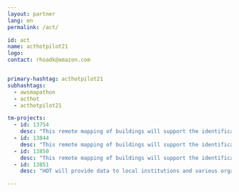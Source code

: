 ```yaml
---
layout: partner
lang: en
permalink: /act/

id: act
name: acthotpilot21
logo: 
contact: rhoadk@amazon.com


primary-hashtag: acthotpilot21
subhashtags:
  - awsmapathon
  - acthot
  - acthotpilot21

tm-projects:
  - id: 13754
    desc: "This remote mapping of buildings will support the identification and characterization of settlements, as well as the implementation of planned activities and largely the generation of data for humanitarian activities."
  - id: 13844
    desc: "This remote mapping of buildings will support the identification and characterization of settlements, as well as the implementation of planned activities and largely the generation of data for humanitarian activities."
  - id: 13850
    desc: "This remote mapping of buildings will support the identification and characterization of settlements, as well as the implementation of planned activities and largely the generation of data for humanitarian activities."
  - id: 13851
    desc: "HOT will provide data to local institutions and various organizations working in the area for humanitarian aid. This remote mapping of buildings will support the identification and characterization of settlements, as well as the implementation of planned activities and largely the generation of data for humanitarian activities."

---
```

